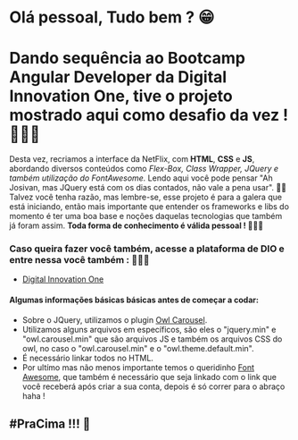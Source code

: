 # Olá pessoal, Tudo bem ? 😁

# Dando sequência ao Bootcamp Angular Developer da Digital Innovation One, tive o projeto mostrado aqui como desafio da vez ! 🚀🚀🚀

Desta vez, recriamos a interface da NetFlix, com <b>HTML</b>, <b>CSS</b> e <b>JS</b>, abordando diversos conteúdos como <i>Flex-Box, Class Wrapper, JQuery e também utilização do FontAwesome.</i>
Lendo aqui você pode pensar "Ah Josivan, mas JQuery está com os dias contados, não vale a pena usar". 🤨🤨
Talvez você tenha razão, mas lembre-se, esse projeto é para a galera que está iniciando, então mais importante que entender os frameworks e libs do momento é ter uma boa base e noções daquelas tecnologias que também já foram assim. <b>Toda forma de conhecimento é válida pessoal ! 🤩🤩🤩</b>

### Caso queira fazer você também, acesse a plataforma de DIO e entre nessa você também : 🚀🚀🚀

- [Digital Innovation One](https://web.digitalinnovation.one/home)

#### Algumas informações básicas básicas antes de começar a codar:

- Sobre o JQuery, utilizamos o plugin [Owl Carousel](https://owlcarousel2.github.io/OwlCarousel2/).
- Utilizamos alguns arquivos em específicos, são eles o "jquery.min" e "owl.carousel.min" que são arquivos JS e também os arquivos CSS do owl, no caso o "owl.carousel.min" e o "owl.theme.default.min".
- É necessário linkar todos no HTML.
- Por ultímo mas não menos importante temos o queridinho [Font Awesome](https://fontawesome.com/), que também é necessário que seja linkado com o link que você receberá após criar a sua conta, depois é só correr para o abraço haha !

## #PraCima !!! 🚀
